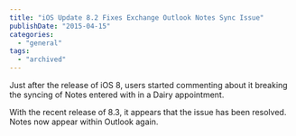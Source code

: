 ```yaml
---
title: "iOS Update 8.2 Fixes Exchange Outlook Notes Sync Issue"
publishDate: "2015-04-15"
categories: 
  - "general"
tags:
  - "archived"
---
```


Just after the release of iOS 8, users started commenting about it breaking the syncing of Notes entered with in a Dairy appointment.

With the recent release of 8.3, it appears that the issue has been resolved. Notes now appear within Outlook again.
